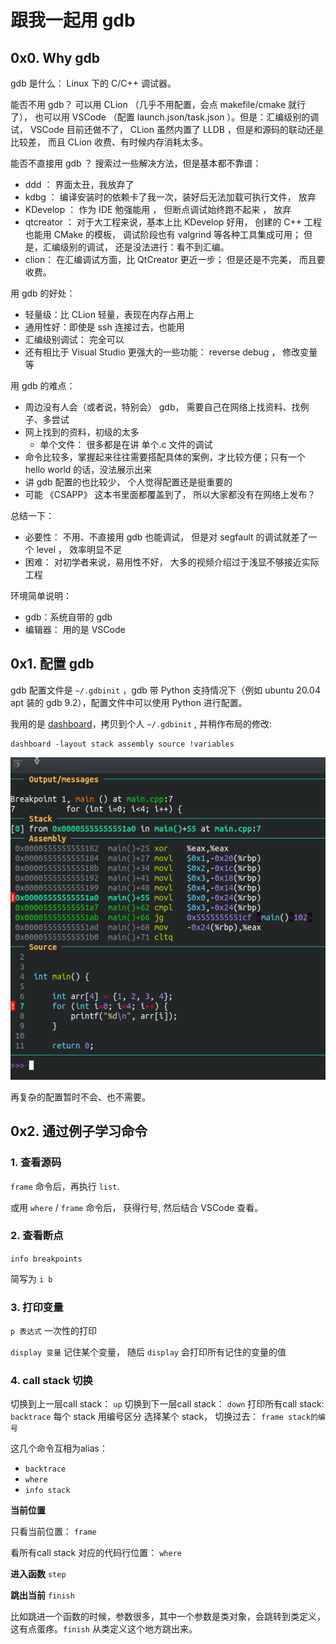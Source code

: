 # 跟我一起用 gdb

## 0x0. Why gdb

gdb 是什么： Linux 下的 C/C++ 调试器。

能否不用 gdb？ 可以用 CLion （几乎不用配置，会点 makefile/cmake 就行了）， 也可以用 VSCode （配置 launch.json/task.json ）。但是：汇编级别的调试， VSCode 目前还做不了， CLion 虽然内置了 LLDB ，但是和源码的联动还是比较差， 而且 CLion 收费、有时候内存消耗太多。

能否不直接用 gdb ？ 搜索过一些解决方法，但是基本都不靠谱：
- ddd ： 界面太丑，我放弃了
- kdbg ： 编译安装时的依赖卡了我一次，装好后无法加载可执行文件， 放弃
- KDevelop ： 作为 IDE 勉强能用 ， 但断点调试始终跑不起来 ， 放弃
- qtcreator ： 对于大工程来说，基本上比 KDevelop 好用， 创建的 C++ 工程也能用 CMake 的模板， 调试阶段也有 valgrind 等各种工具集成可用； 但是，汇编级别的调试， 还是没法进行：看不到汇编。
- clion： 在汇编调试方面，比 QtCreator 更近一步； 但是还是不完美， 而且要收费。

用 gdb 的好处：
- 轻量级：比 CLion 轻量，表现在内存占用上
- 通用性好：即使是 ssh 连接过去，也能用
- 汇编级别调试： 完全可以
- 还有相比于 Visual Studio 更强大的一些功能： reverse debug ， 修改变量 等

用 gdb 的难点：
- 周边没有人会（或者说，特别会） gdb， 需要自己在网络上找资料、找例子、多尝试
- 网上找到的资料，初级的太多
    - 单个文件： 很多都是在讲 单个.c 文件的调试
- 命令比较多，掌握起来往往需要搭配具体的案例，才比较方便；只有一个 hello world 的话，没法展示出来
- 讲 gdb 配置的也比较少， 个人觉得配置还是挺重要的
- 可能 《CSAPP》 这本书里面都覆盖到了， 所以大家都没有在网络上发布？

总结一下：
- 必要性： 不用、不直接用 gdb 也能调试， 但是对 segfault 的调试就差了一个 level ， 效率明显不足
- 困难：   对初学者来说，易用性不好， 大多的视频介绍过于浅显不够接近实际工程

环境简单说明：
- gdb：系统自带的 gdb
- 编辑器： 用的是 VSCode

## 0x1. 配置 gdb

gdb 配置文件是 `~/.gdbinit` ，gdb 带 Python 支持情况下（例如 ubuntu 20.04 apt 装的 gdb 9.2），配置文件中可以使用 Python 进行配置。

我用的是 [dashboard](https://github.com/cyrus-and/gdb-dashboard/)，拷贝到个人 `~/.gdbinit` , 并稍作布局的修改:

```
dashboard -layout stack assembly source !variables
```

![gdb-dashboard截图](gdb-dashboard-snapshot.png)


再复杂的配置暂时不会、也不需要。

## 0x2. 通过例子学习命令

### 1. 查看源码

`frame` 命令后，再执行 `list`.

或用 `where` / `frame` 命令后， 获得行号, 然后结合 VSCode 查看。

### 2. 查看断点

`info breakpoints`

简写为 `i b`

### 3. 打印变量

`p 表达式`  一次性的打印

`display 变量`  记住某个变量， 随后 `display` 会打印所有记住的变量的值


### 4. call stack 切换

切换到上一层call stack： `up`
切换到下一层call stack： `down`
打印所有call stack: `backtrace`    每个 stack 用编号区分
选择某个 stack， 切换过去： `frame stack的编号`

这几个命令互相为alias：
- `backtrace`
- `where`
- `info stack`


**当前位置**

只看当前位置： `frame`

看所有call stack 对应的代码行位置： `where`


**进入函数** `step`

**跳出当前** `finish`

比如跳进一个函数的时候，参数很多，其中一个参数是类对象，会跳转到类定义，这有点蛋疼。`finish` 从类定义这个地方跳出来。



